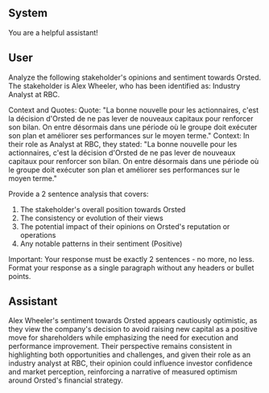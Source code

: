 ## System

You are a helpful assistant!

## User


Analyze the following stakeholder's opinions and sentiment towards Orsted. The stakeholder is Alex Wheeler, who has been identified as: Industry Analyst at RBC.

Context and Quotes:
Quote: "La bonne nouvelle pour les actionnaires, c'est la décision d'Orsted de ne pas lever de nouveaux capitaux pour renforcer son bilan. On entre désormais dans une période où le groupe doit exécuter son plan et améliorer ses performances sur le moyen terme."
Context: In their role as Analyst at RBC, they stated: "La bonne nouvelle pour les actionnaires, c'est la décision d'Orsted de ne pas lever de nouveaux capitaux pour renforcer son bilan. On entre désormais dans une période où le groupe doit exécuter son plan et améliorer ses performances sur le moyen terme."

Provide a 2 sentence analysis that covers:
1. The stakeholder's overall position towards Orsted
2. The consistency or evolution of their views
3. The potential impact of their opinions on Orsted's reputation or operations
4. Any notable patterns in their sentiment (Positive)

Important: Your response must be exactly 2 sentences - no more, no less.
Format your response as a single paragraph without any headers or bullet points.


## Assistant

Alex Wheeler's sentiment towards Orsted appears cautiously optimistic, as they view the company's decision to avoid raising new capital as a positive move for shareholders while emphasizing the need for execution and performance improvement. Their perspective remains consistent in highlighting both opportunities and challenges, and given their role as an industry analyst at RBC, their opinion could influence investor confidence and market perception, reinforcing a narrative of measured optimism around Orsted's financial strategy.

